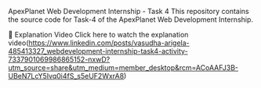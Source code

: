 ApexPlanet Web Development Internship - Task 4
This repository contains the source code for Task-4 of the ApexPlanet Web Development Internship.

🔗 Explanation Video
Click here to watch the explanation video(https://www.linkedin.com/posts/vasudha-arigela-485413327_webdevelopment-internship-task4-activity-7337901069986865152-nxwD?utm_source=share&utm_medium=member_desktop&rcm=ACoAAFJ3B-UBeN7LcY5Ivq0i4fS_s5eUF2WxrA8)
